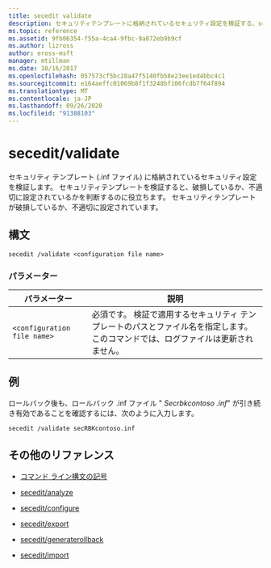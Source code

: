 ```yaml
---
title: secedit validate
description: セキュリティテンプレートに格納されているセキュリティ設定を検証する、secedit validate コマンドの参照記事。
ms.topic: reference
ms.assetid: 9fb06354-f55a-4ca4-9fbc-9a872eb9b9cf
ms.author: lizross
author: eross-msft
manager: mtillman
ms.date: 10/16/2017
ms.openlocfilehash: 057573cf5bc28a47f5140fb58e23ee1ed4bbc4c1
ms.sourcegitcommit: e164aeffc01069b8f1f3248bf106fcdb7f64f894
ms.translationtype: MT
ms.contentlocale: ja-JP
ms.lasthandoff: 09/26/2020
ms.locfileid: "91388103"
---
```

# <a name="secedit-validate"></a>secedit/validate

セキュリティ テンプレート (.inf ファイル) に格納されているセキュリティ設定を検証します。 セキュリティテンプレートを検証すると、破損しているか、不適切に設定されているかを判断するのに役立ちます。 セキュリティテンプレートが破損しているか、不適切に設定されています。

## <a name="syntax"></a>構文

```
secedit /validate <configuration file name>
```

### <a name="parameters"></a>パラメーター

| パラメーター | 説明 |
|--|--|
| `<configuration file name>` | 必須です。 検証で適用するセキュリティ テンプレートのパスとファイル名を指定します。 このコマンドでは、ログファイルは更新されません。 |

## <a name="examples"></a>例

ロールバック後も、ロールバック .inf ファイル " *Secrbkcontoso .inf*" が引き続き有効であることを確認するには、次のように入力します。

```
secedit /validate secRBKcontoso.inf
```

## <a name="additional-references"></a>その他のリファレンス

- [コマンド ライン構文の記号](command-line-syntax-key.md)

- [secedit/analyze](secedit-analyze.md)

- [secedit/configure](secedit-configure.md)

- [secedit/export](secedit-export.md)

- [secedit/generaterollback](secedit-generaterollback.md)

- [secedit/import](secedit-import.md)